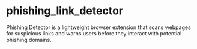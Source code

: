 # phishing_link_detector
Phishing Detector is a lightweight browser extension that scans webpages for suspicious links and warns users before they interact with potential phishing domains.
